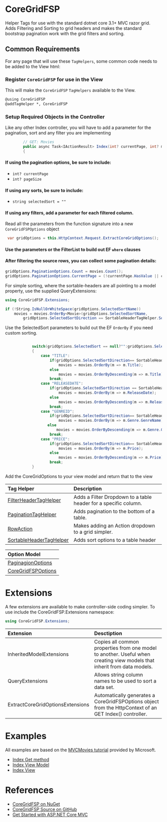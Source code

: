 ﻿# CoreGridFSP
Helper Tags for use with the standard dotnet core 3.1+ MVC razor grid. Adds Filtering and Sorting to grid headers and makes the standard bootstrap pagination work with the grid filters and sorting.

## Common Requirements
For any page that will use these `TagHelpers`, some common code needs to be added to the View html:

### Register `CoreGridFSP` for use in the View
This will make the `CoreGridFSP` `TagHelpers` available to the View.

``` html
@using CoreGridFSP
@addTagHelper *, CoreGridFSP
```

### Setup Required Objects in the Controller
Like any other Index controller, you will have to add a parameter for the pagination, sort and any filter you are implementing

```csharp
        // GET: Movies
        public async Task<IActionResult> Index(int? currentPage, int? movieGenre, DateTime? fromReleaseDate, DateTime? toReleaseDate, decimal? lowPrice, decimal? highPrice, string searchString, int? pageSize, string selectedSort = "")
        {
```
#### If using the pagination options, be sure to include:
* `int? currentPage`
* `int? pageSize`


#### If using any sorts, be sure to include:
* `string selectedSort = ""`

#### If using any filters, add a parameter for each filtered column.

Read all the parameters from the function signature into a new `CoreGridFSPOptions` object

```csharp
 var gridOptions = this.HttpContext.Request.ExtractCoreGridOptions();
```

#### Use the parameters or the FilterList to build out EF `where` clauses

#### After filtering the source rows, you can collect some pagination details:
```csharp
gridOptions.PaginationOptions.Count = movies.Count();
gridOptions.PaginationOptions.CurrentPage = (!currentPage.HasValue || currentPage.Value == 0) ? 1 : currentPage.Value;
```

For simple sorting, where the sortable-headers are all pointing to a model property, use the supplied QueryExtensions:
```csharp
using CoreGridFSP.Extensions; 
```

```csharp
if (!String.IsNullOrWhiteSpace(gridOptions.SelectedSortName))
    movies = movies.OrderBy<Movie>(gridOptions.SelectedSortName, 
        gridOptions.SelectedSortDirection == SortableHeaderTagHelper.SortDirection.Desc);

```

Use the SelectedSort parameters to build out the EF `OrderBy` if you need custom sorting.
```csharp

            switch(gridOptions.SelectedSort == null?"":gridOptions.SelectedSortName.ToUpper())
            {
                case "TITLE":
                    if(gridOptions.SelectedSortDirection== SortableHeaderTagHelper.SortDirection.Asc)
                        movies = movies.OrderBy(m => m.Title);
                    else
                        movies = movies.OrderByDescending(m => m.Title);
                    break;
                case "RELEASEDATE":
                    if(gridOptions.SelectedSortDirection == SortableHeaderTagHelper.SortDirection.Asc)
                        movies = movies.OrderBy(m => m.ReleaseDate);
                    else
                        movies = movies.OrderByDescending(m => m.ReleaseDate);
                    break;
                case "GENREID":
                    if(gridOptions.SelectedSortDirection== SortableHeaderTagHelper.SortDirection.Asc)
                        movies = movies.OrderBy(m => m.Genre.GenreName);
                   else
                       movies = movies.OrderByDescending(m => m.Genre.GenreName);
                    break;
                case "PRICE":
                    if(gridOptions.SelectedSortDirection== SortableHeaderTagHelper.SortDirection.Asc)
                        movies = movies.OrderBy(m => m.Price);
                    else
                        movies = movies.OrderByDescending(m => m.Price);
                    break;
            }
```

Add the CoreGridOptions to your view model and return that to the view

| Tag Helper | Description |
|:--|:--|
| [FilterHeaderTagHelper](https://github.com/bmittenzwey/CoreGridFSP/blob/master/CoreGridFSP/documentation/FilterHeader.md) | Adds a Filter Dropdown to a table header for a specific column. |
| [PaginationTagHelper](https://github.com/bmittenzwey/CoreGridFSP/blob/master/CoreGridFSP/documentation/Pagination.md) | Adds pagination to the bottom of a table.|
| [RowAction](https://github.com/bmittenzwey/CoreGridFSP/blob/master/CoreGridFSP/documentation/RowAction.md) |Makes adding an Action dropdown to a grid simpler.|
| [SortableHeaderTagHelper](https://github.com/bmittenzwey/CoreGridFSP/blob/master/CoreGridFSP/documentation/SortableHeader.md) | Adds sort options to a table header|

| Option Model |
| :--|
| [PaginagionOptions](https://github.com/bmittenzwey/CoreGridFSP/blob/master/CoreGridFSP/documentation/models/PaginationOptions.md)|
| [CoreGridFSPOptions](https://github.com/bmittenzwey/CoreGridFSP/blob/master/CoreGridFSP/documentation/models/CoreGridFSPOptions.md)|

# Extensions
A few extensions are available to make controller-side coding simpler.
To use include the CoreGridFSP.Extensions namespace:
```csharp
using CoreGridFSP.Extensions;
```
| Extension | Desctiption |
| :-- | :-- |
| InheritedModelExtensions | Copies all common properties from one model to another. Useful when creating view models that inherit from data models. |
| QueryExtensions | Allows string column names to be used to sort a data set. |
| ExtractCoreGridOptionsExtensions | Automatically generates a CoreGridFSPOptions object from the HttpContext of an GET Index() controller.|


# Examples
All examples are based on the [MVCMovies tutorial](https://docs.microsoft.com/en-us/aspnet/core/tutorials/first-mvc-app/start-mvc?view=aspnetcore-3.1&tabs=visual-studio) provided by Microsoft.

- [Index Get method](https://github.com/bmittenzwey/CoreGridFSP/blob/master/CoreGridFSP/documentation/examples/MoviesController.md)
- [Index View Model](https://github.com/bmittenzwey/CoreGridFSP/blob/master/CoreGridFSP/documentation/examples/IndexViewModel.md)
- [Index View](https://github.com/bmittenzwey/CoreGridFSP/blob/master/CoreGridFSP/documentation/examples/IndexView.md)


# References
- [CoreGridFSP on NuGet](https://www.nuget.org/packages/CoreGridFSP/)
- [CoreGridFSP Source on GitHub](https://github.com/bmittenzwey/CoreGridFSP) 
- [Get Started with ASP.NET Core MVC](https://docs.microsoft.com/en-us/aspnet/core/tutorials/first-mvc-app/start-mvc?view=aspnetcore-3.1&tabs=visual-studio)
